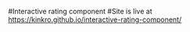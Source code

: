 #Interactive rating component
#Site is live at https://kinkro.github.io/interactive-rating-component/
